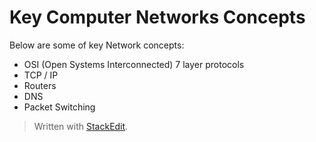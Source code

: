 
# Key Computer Networks Concepts

Below are some of key Network concepts:

 - OSI (Open Systems Interconnected) 7 layer protocols
 - TCP / IP
 - Routers
 - DNS
 - Packet Switching

> Written with [StackEdit](https://stackedit.io/).
<!--stackedit_data:
eyJoaXN0b3J5IjpbMTc4OTcyMzI3NF19
-->